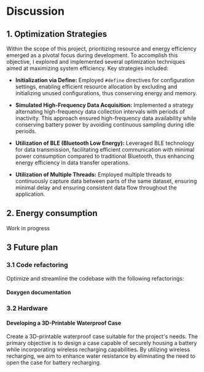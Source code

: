 # Discussion

## 1. Optimization Strategies

Within the scope of this project, prioritizing resource and energy efficiency emerged as a pivotal focus during development. To accomplish this objective, I explored and implemented several optimization techniques aimed at maximizing system efficiency. Key strategies included:

- **Initialization via Define:** Employed `#define` directives for configuration settings, enabling efficient resource allocation by excluding and initializing unused configurations, thus conserving energy and memory.

- **Simulated High-Frequency Data Acquisition:** Implemented a strategy alternating high-frequency data collection intervals with periods of inactivity. This approach ensured high-frequency data availability while conserving battery power by avoiding continuous sampling during idle periods.

- **Utilization of BLE (Bluetooth Low Energy):** Leveraged BLE technology for data transmission, facilitating efficient communication with minimal power consumption compared to traditional Bluetooth, thus enhancing energy efficiency in data transfer operations.

- **Utilization of Multiple Threads:** Employed multiple threads to continuously capture data between parts of the same dataset, ensuring minimal delay and ensuring consistent data flow throughout the application.

## 2. Energy consumption

Work in progress

## 3 Future plan

### 3.1 Code refactoring

Optimize and streamline the codebase with the following refactorings:

#### Doxygen documentation

### 3.2 Hardware

#### Developing a 3D-Printable Waterproof Case

Create a 3D-printable waterproof case suitable for the project's needs. The primary objective is to design a case capable of securely housing a battery while incorporating wireless recharging capabilities. By utilizing wireless recharging, we aim to enhance water resistance by eliminating the need to open the case for battery recharging.
